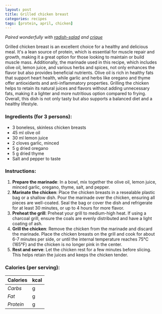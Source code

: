 ```yaml
---
layout: post
title: Grilled chicken breast
categories: recipes
tags: [protein, april, chicken]
---
```


*Paired wonderfully with <a href="/recipes/radish-salad">radish-salad</a> and <a href="/recipes/crique">crique</a>*

Grilled chicken breast is an excellent choice for a healthy and delicious meal. It's a lean source of protein, which is essential for muscle repair and growth, making it a great option for those looking to maintain or build muscle mass. Additionally, the marinade used in this recipe, which includes olive oil, lemon juice, and various herbs and spices, not only enhances the flavor but also provides beneficial nutrients. Olive oil is rich in healthy fats that support heart health, while garlic and herbs like oregano and thyme offer antioxidants and anti-inflammatory properties. Grilling the chicken helps to retain its natural juices and flavors without adding unnecessary fats, making it a lighter and more nutritious option compared to frying. Overall, this dish is not only tasty but also supports a balanced diet and a healthy lifestyle.

### Ingredients (for 3 persons):
- 3 boneless, skinless chicken breasts
- 45 ml olive oil
- 30 ml lemon juice
- 2 cloves garlic, minced
- 5 g dried oregano
- 5 g dried thyme
- Salt and pepper to taste

### Instructions:

1. **Prepare the marinade**: In a bowl, mix together the olive oil, lemon juice, minced garlic, oregano, thyme, salt, and pepper.
2. **Marinate the chicken**: Place the chicken breasts in a resealable plastic bag or a shallow dish. Pour the marinade over the chicken, ensuring all pieces are well-coated. Seal the bag or cover the dish and refrigerate for at least 30 minutes, or up to 4 hours for more flavor.
3. **Preheat the grill**: Preheat your grill to medium-high heat. If using a charcoal grill, ensure the coals are evenly distributed and have a light coating of ash.
4. **Grill the chicken**: Remove the chicken from the marinade and discard the marinade. Place the chicken breasts on the grill and cook for about 6-7 minutes per side, or until the internal temperature reaches 75°C (165°F) and the chicken is no longer pink in the center.
5. **Rest and serve**: Let the chicken rest for a few minutes before slicing. This helps retain the juices and keeps the chicken tender.

### Calories (per serving):

| **Calories** | kcal |
| ----------- | ----------- |
| *Carbs* |  g |
| *Fat* |  g |
| *Protein* |  g |

